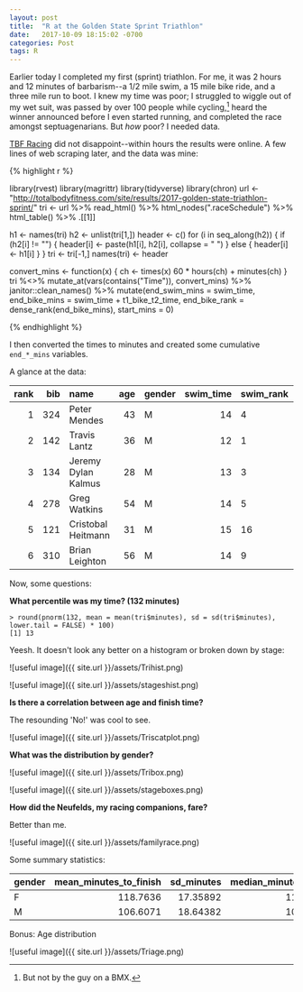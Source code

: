 ```yaml
---
layout: post
title:  "R at the Golden State Sprint Triathlon"
date:   2017-10-09 18:15:02 -0700
categories: Post
tags: R
---
```


Earlier today I completed my first (sprint) triathlon. For me, it was 2 hours and 12 minutes of barbarism--a 1/2 mile swim, 
a 15 mile bike ride, and a three mile run to boot. I knew my time was poor; I struggled to wiggle out of my wet suit, was passed 
by over 100 people while cycling,[^1] heard the winner announced before I even started running, and completed the race amongst
septuagenarians. But *how* poor? I needed data.

[^1]: But not by the guy on a BMX.

<!--more-->

[TBF Racing](http://totalbodyfitness.com/site/) did not disappoint--within hours the results were online. A few lines of web scraping later, 
and the data was mine:


{% highlight r %}

library(rvest)
library(magrittr)
library(tidyverse)
library(chron)
url <- "http://totalbodyfitness.com/site/results/2017-golden-state-triathlon-sprint/"
tri <- url %>% 
  read_html() %>% 
  html_nodes(".raceSchedule") %>% 
  html_table() %>%
  .[[1]]

h1 <- names(tri)
h2 <- unlist(tri[1,])
header <- c()
for (i in seq_along(h2)) {
  if (h2[i] != "") {
    header[i] <- paste(h1[i], h2[i], collapse = " ")
  } else {
    header[i] <- h1[i]
  }
}
tri <- tri[-1,]
names(tri) <- header

convert_mins <- function(x) {
  ch <- times(x)
  60 * hours(ch) + minutes(ch)
}
tri %<>%
  mutate_at(vars(contains("Time")), convert_mins) %>% 
  janitor::clean_names() %>% 
  mutate(end_swim_mins = swim_time,
         end_bike_mins = swim_time + t1_bike_t2_time,
         end_bike_rank = dense_rank(end_bike_mins),
         start_mins = 0) 

{% endhighlight %}

I then converted the times to minutes and created some cumulative `end_*_mins` variables.

A glance at the data:

| rank| bib|name                | age|gender | swim_time|swim_rank | t1_bike_t2_time|t1_bike_t2_rank | run_time|run_rank | finish_time|
|----:|---:|:-------------------|---:|:------|---------:|:---------|---------------:|:---------------|--------:|:--------|-----------:|
|    1| 324|Peter Mendes        |  43|M      |        14|4         |              41|1               |       18|2        |          74|
|    2| 142|Travis Lantz        |  36|M      |        12|1         |              42|3               |       19|8        |          75|
|    3| 134|Jeremy Dylan Kalmus |  28|M      |        13|3         |              43|5               |       18|3        |          75|
|    4| 278|Greg Watkins        |  54|M      |        14|5         |              43|4               |       20|11       |          78|
|    5| 121|Cristobal Heitmann  |  31|M      |        15|16        |              44|8               |       19|6        |          79|
|    6| 310|Brian Leighton      |  56|M      |        14|9         |              42|2               |       22|36       |          80|


Now, some questions:

**What percentile was my time? (132 minutes)**

```
> round(pnorm(132, mean = mean(tri$minutes), sd = sd(tri$minutes), lower.tail = FALSE) * 100)
[1] 13

```

Yeesh. It doesn't look any better on a histogram or broken down by stage:

![useful image]({{ site.url }}/assets/Trihist.png)

![useful image]({{ site.url }}/assets/stageshist.png)


**Is there a correlation between age and finish time?**

The resounding 'No!' was cool to see.

![useful image]({{ site.url }}/assets/Triscatplot.png)

**What was the distribution by gender?**


![useful image]({{ site.url }}/assets/Tribox.png)

![useful image]({{ site.url }}/assets/stageboxes.png)

**How did the Neufelds, my racing companions, fare?**

Better than me.

![useful image]({{ site.url }}/assets/familyrace.png)

Some summary statistics:

|gender | mean_minutes_to_finish| sd_minutes| median_minutes| best| average_age|
|:------|----------------------:|----------:|--------------:|----:|-----------:|
|F      |               118.7636|   17.35892|            117|   84|          37|
|M      |               106.6071|   18.64382|            104|   74|          43|


Bonus: Age distribution

![useful image]({{ site.url }}/assets/Triage.png)








